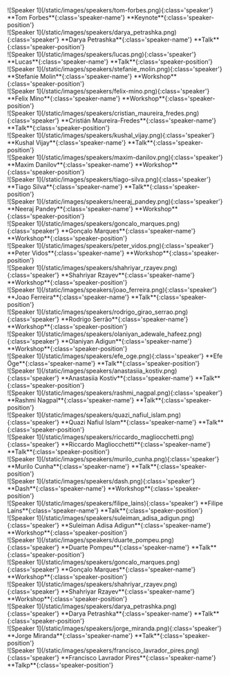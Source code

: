 <div markdown="1" class="swiper-slide">
![Speaker 1](/static/images/speakers/tom-forbes.png){:class='speaker'} **Tom Forbes**{:class='speaker-name'} **Keynote**{:class='speaker-position'}
</div>
<div markdown="1" class="swiper-slide">
![Speaker 1](/static/images/speakers/darya_petrashka.png){:class='speaker'} **Darya Petrashka**{:class='speaker-name'} **Talk**{:class='speaker-position'}
</div>
<div markdown="1" class="swiper-slide">
![Speaker 1](/static/images/speakers/lucas.png){:class='speaker'} **Lucas**{:class='speaker-name'} **Talk**{:class='speaker-position'}
</div>
<div markdown="1" class="swiper-slide">
![Speaker 1](/static/images/speakers/stefanie_molin.png){:class='speaker'} **Stefanie Molin**{:class='speaker-name'} **Workshop**{:class='speaker-position'}
</div>
<div markdown="1" class="swiper-slide">
![Speaker 1](/static/images/speakers/felix-mino.png){:class='speaker'} **Felix Mino**{:class='speaker-name'} **Workshop**{:class='speaker-position'}
</div>
<div markdown="1" class="swiper-slide">
![Speaker 1](/static/images/speakers/cristian_maureira_fredes.png){:class='speaker'} **Cristián Maureira-Fredes**{:class='speaker-name'} **Talk**{:class='speaker-position'}
</div>
<div markdown="1" class="swiper-slide">
![Speaker 1](/static/images/speakers/kushal_vijay.png){:class='speaker'} **Kushal Vijay**{:class='speaker-name'} **Talk**{:class='speaker-position'}
</div>
<div markdown="1" class="swiper-slide">
![Speaker 1](/static/images/speakers/maxim-danilov.png){:class='speaker'} **Maxim Danilov**{:class='speaker-name'} **Workshop**{:class='speaker-position'}
</div>
<div markdown="1" class="swiper-slide">
![Speaker 1](/static/images/speakers/tiago-silva.png){:class='speaker'} **Tiago Silva**{:class='speaker-name'} **Talk**{:class='speaker-position'}
</div>
<div markdown="1" class="swiper-slide">
![Speaker 1](/static/images/speakers/neeraj_pandey.png){:class='speaker'} **Neeraj Pandey**{:class='speaker-name'} **Workshop**{:class='speaker-position'}
</div>
<div markdown="1" class="swiper-slide">
![Speaker 1](/static/images/speakers/goncalo_marques.png){:class='speaker'} **Gonçalo Marques**{:class='speaker-name'} **Workshop**{:class='speaker-position'}
</div>
<div markdown="1" class="swiper-slide">
![Speaker 1](/static/images/speakers/peter_vidos.png){:class='speaker'} **Peter Vidos**{:class='speaker-name'} **Workshop**{:class='speaker-position'}
</div>
<div markdown="1" class="swiper-slide">
![Speaker 1](/static/images/speakers/shahriyar_rzayev.png){:class='speaker'} **Shahriyar Rzayev**{:class='speaker-name'} **Workshop**{:class='speaker-position'}
</div>
<div markdown="1" class="swiper-slide">
![Speaker 1](/static/images/speakers/joao_ferreira.png){:class='speaker'} **Joao Ferreira**{:class='speaker-name'} **Talk**{:class='speaker-position'}
</div>
<div markdown="1" class="swiper-slide">
![Speaker 1](/static/images/speakers/rodrigo_girao_serrao.png){:class='speaker'} **Rodrigo Serrão**{:class='speaker-name'} **Workshop**{:class='speaker-position'}
</div>
<div markdown="1" class="swiper-slide">
![Speaker 1](/static/images/speakers/olaniyan_adewale_hafeez.png){:class='speaker'} **Olaniyan Adigun**{:class='speaker-name'} **Workshop**{:class='speaker-position'}
</div>
<div markdown="1" class="swiper-slide">
![Speaker 1](/static/images/speakers/efe_oge.png){:class='speaker'} **Efe Öge**{:class='speaker-name'} **Talk**{:class='speaker-position'}
</div>
<div markdown="1" class="swiper-slide">
![Speaker 1](/static/images/speakers/anastasiia_kostiv.png){:class='speaker'} **Anastasiia Kostiv**{:class='speaker-name'} **Talk**{:class='speaker-position'}
</div>
<div markdown="1" class="swiper-slide">
![Speaker 1](/static/images/speakers/rashmi_nagpal.png){:class='speaker'} **Rashmi Nagpal**{:class='speaker-name'} **Talk**{:class='speaker-position'}
</div>
<div markdown="1" class="swiper-slide">
![Speaker 1](/static/images/speakers/quazi_nafiul_islam.png){:class='speaker'} **Quazi Nafiul Islam**{:class='speaker-name'} **Talk**{:class='speaker-position'}
</div>
<div markdown="1" class="swiper-slide">
![Speaker 1](/static/images/speakers/riccardo_magliocchetti.png){:class='speaker'} **Riccardo Magliocchetti**{:class='speaker-name'} **Talk**{:class='speaker-position'}
</div>
<div markdown="1" class="swiper-slide">
![Speaker 1](/static/images/speakers/murilo_cunha.png){:class='speaker'} **Murilo Cunha**{:class='speaker-name'} **Talk**{:class='speaker-position'}
</div>
<div markdown="1" class="swiper-slide">
![Speaker 1](/static/images/speakers/dash.png){:class='speaker'} **Dash**{:class='speaker-name'} **Workshop**{:class='speaker-position'}
</div>
<div markdown="1" class="swiper-slide">
![Speaker 1](/static/images/speakers/filipe_lains){:class='speaker'} **Filipe Laíns**{:class='speaker-name'} **Talk**{:class='speaker-position'}
</div>
<div markdown="1" class="swiper-slide">
![Speaker 1](/static/images/speakers/suleiman_adisa_adigun.png){:class='speaker'} **Suleiman Adisa Adigun**{:class='speaker-name'} **Workshop**{:class='speaker-position'}
</div>
<div markdown="1" class="swiper-slide">
![Speaker 1](/static/images/speakers/duarte_pompeu.png){:class='speaker'} **Duarte Pompeu**{:class='speaker-name'} **Talk**{:class='speaker-position'}
</div>
<div markdown="1" class="swiper-slide">
![Speaker 1](/static/images/speakers/goncalo_marques.png){:class='speaker'} **Gonçalo Marques**{:class='speaker-name'} **Workshop**{:class='speaker-position'}
</div>
<div markdown="1" class="swiper-slide">
![Speaker 1](/static/images/speakers/shahriyar_rzayev.png){:class='speaker'} **Shahriyar Rzayev**{:class='speaker-name'} **Workshop**{:class='speaker-position'}
</div>
<div markdown="1" class="swiper-slide">
![Speaker 1](/static/images/speakers/darya_petrashka.png){:class='speaker'} **Darya Petrashka**{:class='speaker-name'} **Talk**{:class='speaker-position'}
</div>
<div markdown="1" class="swiper-slide">
![Speaker 1](/static/images/speakers/jorge_miranda.png){:class='speaker'} **Jorge Miranda**{:class='speaker-name'} **Talk**{:class='speaker-position'}
</div>
<div markdown="1" class="swiper-slide">
![Speaker 1](/static/images/speakers/francisco_lavrador_pires.png){:class='speaker'} **Francisco Lavrador Pires**{:class='speaker-name'} **Talkp**{:class='speaker-position'}
</div>

